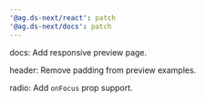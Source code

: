 ```yaml
---
'@ag.ds-next/react': patch
'@ag.ds-next/docs': patch
---
```


docs: Add responsive preview page.

header: Remove padding from preview examples.

radio: Add `onFocus` prop support.
